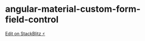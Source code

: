 # angular-material-custom-form-field-control

[Edit on StackBlitz ⚡️](https://stackblitz.com/edit/angular-ivy-gjhk4r)